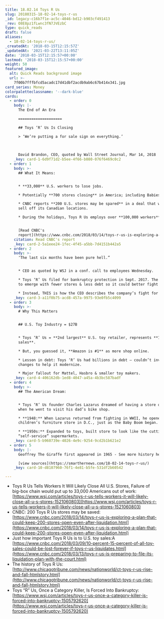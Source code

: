 ```yaml
---
title: 18.02.14 Toys R Us
slug: 20180315-18-02-14-toys-r-us
_id: legacy-c16b7f1e-ac5c-4046-bd12-b903cf491413
_rev: O8E8pz1fLwnc3fN7JVEzbC
type: quick_reads
draft: false
aliases:
  - 18-02-14-toys-r-us/
_createdAt: '2018-03-15T12:15:57Z'
_updatedAt: '2021-03-22T13:11:05Z'
date: '2018-03-15T12:15:57+00:00'
lastmod: '2018-03-15T12:15:57+00:00'
weight: 50
featured_image:
  alt: Quick Reads background image
  url: >-
    7f00b7fffbfcd5acadc17d41dbf2acdb9ab6c67b414x341.jpg
card_series: Money
colorpaletteclassname: '--dark-blue'
cards:
  - order: 0
    body: |-
      The End of An Era

      ====================

      ## Toys ‘R’ Us Is Closing

      > ‘We’re putting a for sale sign on everything.’  
        
        
        
      David Brandon, CEO, quoted by Wall Street Journal, Mar 14, 2018
    _key: card-1-6d9f71d2-b5ee-4f66-b080-076f6469c0c2
  - order: 1
    body: >-
      ## What It Means:


      * **33,000** U.S. workers to lose jobs.

      * Potentially **700 stores closing** in America; including Babies ‘R’ Us.

      * CNBC reports **200 U.S. stores may be spared** in a deal that would also
      sell off its Canadian locations.

      * During the holidays, Toys R Us employs over **100,000 workers**.


      [Read CNBC's
      report](https://www.cnbc.com/2018/03/14/toys-r-us-is-exploring-a-plan-that-could-keep-200-stores-open-even-after-liquidation.html)
    citation: Read CNBC's report
    _key: card-2-5a1eee24-1fec-4f45-a5bb-7d4151b442a5
  - order: 2
    body: >-
      ‘The last six months have been pure hell.”


      * CEO as quoted by WSJ in a conf. call to employees Wednesday.

      * Toys ‘R’ Us filed for bankruptcy protection in Sept. 2017. The goal was
      to emerge with fewer stores & less debt so it could better fight rivals.

      * Instead, THIS is how the CEO describes the company’s fight for survival.
    _key: card-3-a11f0b75-acd8-457a-9975-93e0fb5c4099
  - order: 3
    body: >-
      # Why This Matters


      ## U.S. Toy Industry = $27B


      * Toys ‘R’ Us = **2nd largest** U.S. toy retailer, represents **15% of
      sales**.

      * But, you guessed it, **Amazon is #1** as more shop online.

      * Lesson in debt: Toys ‘R’ Us had billions in debt – couldn’t invest in
      changes to help it modernize.

      * Major fallout for Mattel, Hasbro & smaller toy makers.
    _key: card-4-406162db-1ed8-4047-a45a-4b3bc587badf
  - order: 4
    body: >-
      ## The American Dream:


      * Toys ‘R’ Us founder Charles Lazarus dreamed of having a store of his own
      when he went to visit his dad’s bike shop.

      * **1948:** When Lazarus returned from fighting in WWII, he opened a
      children’s furniture store in D.C., just as the Baby Boom began.

      * **1950s:** Expanded to toys, built store to look like the cutting-edge
      “self-service” supermarkets.
    _key: card-5-b960739e-4026-4e9c-9254-9cd2b1b621e2
  - order: 5
    body: |-
      Geoffrey The Giraffe first appeared in 1965 - See more history here:

      [view sources](https://smarthernews.com/18-02-14-toys-r-us/)
    _key: card-10-d8107960-76f1-4e81-b5fe-531df2b60542

---
```

* Toys R Us Tells Workers It Will Likely Close All U.S. Stores, Failure of big-box chain would put up to 33,000 Americans out of work: [https://www.wsj.com/articles/toys-r-us-tells-workers-it-will-likely-close-all-u-s-stores-1521060803](https://www.wsj.com/articles/toys-r-us-tells-workers-it-will-likely-close-all-u-s-stores-1521060803)
* CNBC: 200 Toys R Us stores may be saved: [https://www.cnbc.com/2018/03/14/toys-r-us-is-exploring-a-plan-that-could-keep-200-stores-open-even-after-liquidation.html](https://www.cnbc.com/2018/03/14/toys-r-us-is-exploring-a-plan-that-could-keep-200-stores-open-even-after-liquidation.html)
* Just how important Toys R Us is to U.S. toy sales:A [https://www.cnbc.com/2018/03/09/10-percent-15-percent-of-all-toy-sales-could-be-lost-forever-if-toys-r-us-liquidates.html](https://www.cnbc.com/2018/03/13/toys-r-us-is-preparing-to-file-its-liquidation-plan-with-the-court.html)
* The history of Toys R Us: [http://www.chicagotribune.com/news/nationworld/ct-toys-r-us-rise-and-fall-htmlstory.html](http://www.chicagotribune.com/news/nationworld/ct-toys-r-us-rise-and-fall-htmlstory.html)
* Toys “R” Us, Once a Category Killer, Is Forced Into Bankruptcy: [https://www.wsj.com/articles/toys-r-us-once-a-category-killer-is-forced-into-bankruptcy-1505792620](https://www.wsj.com/articles/toys-r-us-once-a-category-killer-is-forced-into-bankruptcy-1505792620)